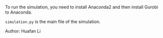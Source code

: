 
To run the simulation, you need to install Anaconda2 and then
install Gurobi to Anaconda.

`simulation.py` is the main file of the simulation.

Author: Huafan Li